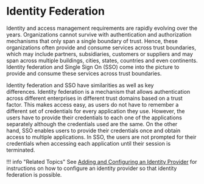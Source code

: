 # Identity Federation

Identity and access management requirements are rapidly evolving over
the years. Organizations cannot survive with authentication and
authorization mechanisms that only span a single boundary of trust.
Hence, these organizations often provide and consume services across
trust boundaries, which may include partners, subsidiaries, customers or
suppliers and may span across multiple buildings, cities, states,
countries and even continents. Identity federation and Single Sign On
(SSO) come into the picture to provide and consume these services across
trust boundaries.

Identity federation and SSO have similarities as well as key
differences. Identity federation is a mechanism that allows
authentication across different enterprises in different trust domains
based on a trust factor. This makes access easy, as users do not have to
remember a different set of credentials for every application they use.
However, the users have to provide their credentials to each one of the
applications separately although the credentials used are the same. On
the other hand, SSO enables users to provide their credentials once and
obtain access to multiple applications. In SSO, the users are not
prompted for their credentials when accessing each application until
their session is terminated.

!!! info "Related Topics"
	See [Adding and Configuring an Identity
    Provider](../../learn/adding-and-configuring-an-identity-provider) for
    instructions on how to configure an identity provider so that identity federation is possible.
